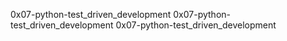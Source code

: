 0x07-python-test_driven_development
0x07-python-test_driven_development
0x07-python-test_driven_development

